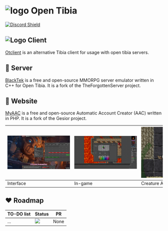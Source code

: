 <h1><img src="https://github.com/mehah/otclient/blob/main/data/images/clienticon.png?raw=true" width="32" alt="logo"/> Open Tibia</h1>

[![Discord Shield](https://discordapp.com/api/guilds/888062548082061433/widget.png?style=shield)](https://discord.gg/HZN8yJJSyC)

## <a name="whatisotclient">![Logo](https://raw.githubusercontent.com/mehah/otclient/main/src/otcicon.ico)  Client</a>
[Otclient](https://github.com/mehah/otclient) is an alternative Tibia client for usage with open tibia servers.

## <a name="features">🚀 Server</a>
[BlackTek](https://github.com/Black-Tek/BlackTek-Server) is a free and open-source MMORPG server emulator written in C++ for Open Tibia. It is a fork of the TheForgottenServer project. 

## <a name="features">🚀 Website</a>
[MyAAC](https://github.com/slawkens/myaac) is a free and open-source Automatic Account Creator (AAC) written in PHP. It is a fork of the Gesior project.

| <img src="https://github.com/kokekanon/OTredemption-Picture-NODELETE/blob/main/Picture/Layout%2013/001_interface.png?raw=true" width="200" alt="Interface" style="max-width:200px;"> | <img src="https://github.com/kokekanon/OTredemption-Picture-NODELETE/blob/main/Picture/Layout%2013/002_ingame.png?raw=true" width="200" alt="In-game" style="max-width:200px;"> | <img src="https://github.com/kokekanon/OTredemption-Picture-NODELETE/blob/main/Picture/Attached%20Effect/Creature/001_Bone.gif?raw=true" width="200" alt="Creature Attached Effect" style="max-width:200px;"> |
|-------------------------------------------|-------------------|-------------------------------------------|
| Interface | In-game | Creature Attached Effect |

## <a name="roadmap">❤️ Roadmap</a>

| TO-DO list            	| Status                            	| PR   	|
|-----------------------	|-----------------------------------	|------	|
| ... | ![](https://geps.dev/progress/0)   |   None   	|
